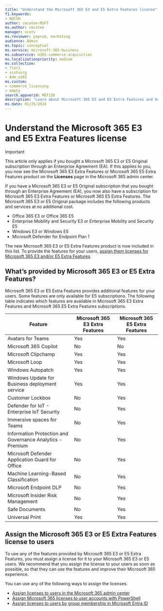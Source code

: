 ```yaml
---
title: "Understand the Microsoft 365 E3 and E5 Extra Features license"
f1.keywords:
- NOCSH
author: cmcatee-MSFT
ms.author: cmcatee
manager: scotv
ms.reviewer: paprud, marketing
audience: Admin
ms.topic: conceptual
ms.service: microsoft-365-business
ms.subservice: m365-commerce-acquisition
ms.localizationpriority: medium
ms.collection: 
- Tier1
- scotvorg
- Adm_o365
ms.custom: 
- commerce_licensing
- empty
search.appverid: MET150
description: "Learn about Microsoft 365 E3 and E5 Extra Features and how to assign licenses for it to your users."
ms.date: 01/25/2024
---
```


# Understand the Microsoft 365 E3 and E5 Extra Features license

> [!IMPORTANT]
> This article only applies if you bought a Microsoft 365 E3 or E5 Original subscription through an Enterprise Agreement (EA). If this applies to you, you now see the Microsoft 365 E3 Extra Features or Microsoft 365 E5 Extra Features product on the **Licenses** page in the Microsoft 365 admin center.

If you have a Microsoft 365 E3 or E5 Original subscription that you bought through an Enterprise Agreement (EA), you now also have a subscription for Microsoft 365 E3 Extra Features or Microsoft 365 E5 Extra Features. The Microsoft 365 E3 or E5 Original package includes the following products and services at no additional cost.

- Office 365 E3 or Office 365 E5
- Enterprise Mobility and Security E3 or Enterprise Mobility and Security E5
- Windows E3 or Windows E5
- Microsoft Defender for Endpoint Plan 1

The new Microsoft 365 E3 or E5 Extra Features product is now included in this list. To provide the features for your users, [assign them licenses for Microsoft 365 E3 and/or E5 Extra Features](#assign-the-microsoft-365-e3-or-e5-extra-features-license-to-users).

## What’s provided by Microsoft 365 E3 or E5 Extra Features?

Microsoft 365 E3 or E5 Extra Features provides additional features for your users. Some features are only available for E5 subscriptions. The following table indicates which features are available in Microsoft 365 E3 Extra Features and Microsoft 365 E5 Extra Features subscriptions.

|Feature  |Microsoft 365 E3 Extra Features  |Microsoft 365 E5 Extra Features  |
|---------|---------|---------|
|Avatars for Teams    | Yes       | Yes         |
|Microsoft 365 Copilot     | No | No |
|Microsoft Clipchamp     | Yes       | Yes         |
|Microsoft Loop     | Yes       | Yes         |
|Windows Autopatch     | Yes       | Yes         |
|Windows Update for Business deployment service     | Yes       | Yes         |
|Customer Lockbox     | No        | Yes        |
|Defender for IoT - Enterprise IoT Security     | No        | Yes        |
|Immersive spaces for Teams     | No        | Yes        |
|Information Protection and Governance Analytics - Premium     | No        | Yes        |
|Microsoft Defender Application Guard for Office     | No        | Yes        |
|Machine Learning-Based Classification     | No        | Yes        |
|Microsoft Endpoint DLP     | No        | Yes        |
|Microsoft Insider Risk Management     | No        | Yes        |
|Safe Documents     | No        | Yes        |
|Universal Print|Yes|Yes|

## Assign the Microsoft 365 E3 or E5 Extra Features license to users

To use any of the features provided by Microsoft 365 E3 or E5 Extra Features, you must assign a license for it to your Microsoft 365 E3 or E5 users. We recommend that you assign the license to your users as soon as possible, so that they can use the features and improve their Microsoft 365 experience.

You can use any of the following ways to assign the licenses.

- [Assign licenses to users in the Microsoft 365 admin center](../../admin/manage/assign-licenses-to-users.md)
- [Assign Microsoft 365 licenses to user accounts with PowerShell](../../enterprise/assign-licenses-to-user-accounts-with-microsoft-365-powershell.md)
- [Assign licenses to users by group membership in Microsoft Entra ID](/azure/active-directory/enterprise-users/licensing-groups-assign)
